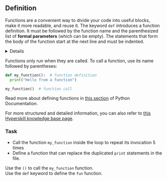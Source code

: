 ## Definition

Functions are a convenient way to divide your code into useful blocks, make it more
readable, and reuse it.
The keyword `def` introduces a function definition.
It must be followed by the function name and the parenthesized list of **formal parameters** (which can be empty).
The statements that form the body of the function start at the next line and must be indented.

<details>
Formal parameters are enclosed in parentheses; they are the variables defined by the function, which receive values when the function is called. The list consists of variable names of all the necessary values for the method. Each formal parameter is separated by a comma. When the method is not accepting any input values, it should have an empty set of parentheses after the method name, e.g., <code>addition()</code>.
</details>

Functions only run when they are called. To call a function, use its name followed by parentheses:

```python
def my_function():  # function definition
  print("Hello from a function")

my_function()  # function call
```

Read more about defining functions in <a href="https://docs.python.org/3/tutorial/controlflow.html#defining-functions">this section</a> of Python Documentation.

For more structured and detailed information, you can also refer to [this Hyperskill knowledge base page](https://hyperskill.org/learn/step/5900).

### Task
 - Call the function `my_function` inside the loop to repeat its invocation 5 times
 - Define a function that can replace the duplicated `print` statements in the file.  

<div class='hint'>Use the <code>()</code> to call the <code>my_function</code> function.</div>
<div class='hint'>Use the <code>def</code> keyword to define the <code>fun</code> function.</div>
